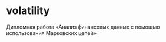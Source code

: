 # volatility
Дипломная работа «Анализ финансовых данных с помощью использования Марковских цепей»  
